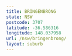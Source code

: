 ```yaml
---
title: BRINGENBRONG
state: NSW
postcode: 3707
latitude: -36.586316
longitude: 148.037958
url: /nsw/bringenbrong/
layout: suburb
---
```


